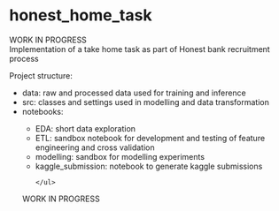 # honest_home_task
WORK IN PROGRESS </br>
Implementation of a take home task as part of Honest bank recruitment process

Project structure:
<ul>
<li>data: raw and processed data used for training and inference</li>
<li>src: classes and settings used in modelling and data transformation</li>
<li>notebooks:</li>
    <ul>
    <li>EDA: short data exploration</li>
    <li>ETL: sandbox notebook for development and testing of feature engineering and cross validation </li>
    <li>modelling: sandbox for modelling experiments</li>
    <li>kaggle_submission: notebook to generate kaggle submissions</li>
        
    </ul>
</ul>

WORK IN PROGRESS
